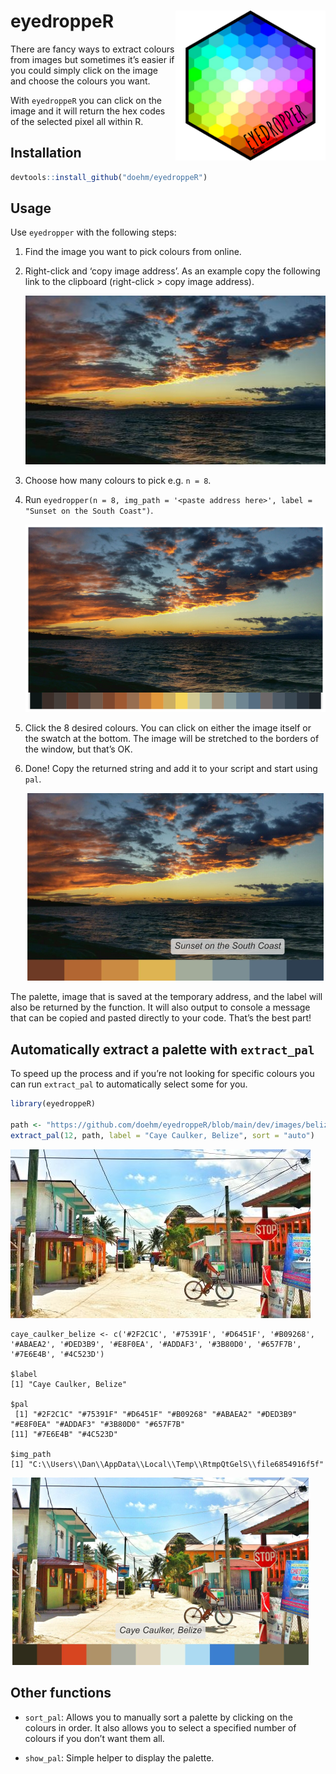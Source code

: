 
# eyedroppeR <img src='dev/images/hex-amatic.png' align="right" height="240" />

There are fancy ways to extract colours from images but sometimes it’s
easier if you could simply click on the image and choose the colours you
want.

With `eyedroppeR` you can click on the image and it will return the hex
codes of the selected pixel all within R.

## Installation

``` r
devtools::install_github("doehm/eyedroppeR")
```

## Usage

Use `eyedropper` with the following steps:

1.  Find the image you want to pick colours from online.

2.  Right-click and ‘copy image address’. As an example copy the
    following link to the clipboard (right-click \> copy image address).

    <img src='dev/images/sunset-south-coast-s.jpg'/>

3.  Choose how many colours to pick e.g. `n = 8`.

4.  Run
    `eyedropper(n = 8, img_path = '<paste address here>', label = "Sunset on the South Coast")`.

    <img src='dev/images/sunset-sampler-s.png'/>

5.  Click the 8 desired colours. You can click on either the image
    itself or the swatch at the bottom. The image will be stretched to
    the borders of the window, but that’s OK.

6.  Done! Copy the returned string and add it to your script and start
    using `pal`.

    <img src='dev/images/sunset-south-coast-output-s.png'/>

The palette, image that is saved at the temporary address, and the label
will also be returned by the function. It will also output to console a
message that can be copied and pasted directly to your code. That’s the
best part!

## Automatically extract a palette with `extract_pal`

To speed up the process and if you’re not looking for specific colours
you can run `extract_pal` to automatically select some for you.

``` r
library(eyedroppeR)

path <- "https://github.com/doehm/eyedroppeR/blob/main/dev/images/belize.jpg?raw=true"
extract_pal(12, path, label = "Caye Caulker, Belize", sort = "auto")
```

<img src='dev/images/belize-s.jpg'/>

    caye_caulker_belize <- c('#2F2C1C', '#75391F', '#D6451F', '#B09268', '#ABAEA2', '#DED3B9', '#E8F0EA', '#ADDAF3', '#3B80D0', '#657F7B', '#7E6E4B', '#4C523D')

    $label
    [1] "Caye Caulker, Belize"

    $pal
     [1] "#2F2C1C" "#75391F" "#D6451F" "#B09268" "#ABAEA2" "#DED3B9" "#E8F0EA" "#ADDAF3" "#3B80D0" "#657F7B"
    [11] "#7E6E4B" "#4C523D"

    $img_path
    [1] "C:\\Users\\Dan\\AppData\\Local\\Temp\\RtmpQtGelS\\file6854916f5f"

<img src='dev/images/belize-output-s.png'/>

## Other functions

- `sort_pal`: Allows you to manually sort a palette by clicking on the
  colours in order. It also allows you to select a specified number of
  colours if you don’t want them all.

- `show_pal`: Simple helper to display the palette.
